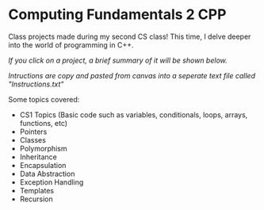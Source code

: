 # Computing Fundamentals 2 CPP

Class projects made during my second CS class! This time, I delve deeper into the world of programming in C++.

*If you click on a project, a brief summary of it will be shown below.* 

*Intructions are copy and pasted from canvas into a seperate text file called "Instructions.txt"*

Some topics covered: 

- CS1 Topics (Basic code such as variables, conditionals, loops, arrays, functions, etc)
- Pointers
- Classes
- Polymorphism
- Inheritance 
- Encapsulation 
- Data Abstraction
- Exception Handling
- Templates
- Recursion
